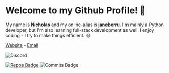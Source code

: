 # Welcome to my Github Profile! 👋

My name is **Nicholas** and my online-alias is **janeberru**. I'm mainly a Python developer, but I'm also learning full-stack development as well. I enjoy coding - I try to make things efficient. 😅

[Website](https://janeber.ru) - [Email](janeberru@janeber.ru)

![Discord](https://discord.c99.nl/widget/theme-5/717382170204700723.png)

[![Repos Badge](https://badges.pufler.dev/repos/nicholasyoannou)](https://badges.pufler.dev) ![Commits Badge](https://badges.pufler.dev/commits/monthly/nicholasyoannou)

<!-- ![Metrics](https://github.com/nicholasyoannou/nicholasyoannou/blob/main/github-metrics.svg)
 -->
